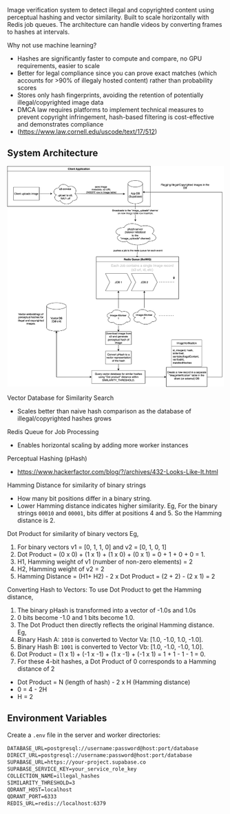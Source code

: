 Image verification system to detect illegal and copyrighted content using perceptual hashing and vector similarity. 
Built to scale horizontally with Redis job queues. 
The architecture can handle videos by converting frames to hashes at intervals.


Why not use machine learning?

- Hashes are significantly faster to compute and compare, no GPU requirements, easier to scale
- Better for legal compliance since you can prove exact matches (which accounts for >90% of illegaly hosted content) rather than probability scores
- Stores only hash fingerprints, avoiding the retention of potentially illegal/copyrighted image data
- DMCA law requires platforms to implement technical measures to prevent copyright infringement, hash-based filtering is cost-effective and demonstrates compliance
- (https://www.law.cornell.edu/uscode/text/17/512)

## System Architecture
<img src="docs/phash-architecture.svg" alt="Phash System Architecture" width="800"/>

Vector Database for Similarity Search

- Scales better than naive hash comparison as the database of illegal/copyrighted hashes grows

Redis Queue for Job Processing

- Enables horizontal scaling by adding more worker instances

Perceptual Hashing (pHash)

- https://www.hackerfactor.com/blog/?/archives/432-Looks-Like-It.html


Hamming Distance for similarity of binary strings
- How many bit positions differ in a binary string.
- Lower Hamming distance indicates higher similarity.
Eg, For the binary strings `00010` and `00001`, bits differ at positions 4 and 5. So the Hamming distance is 2.

Dot Product for similarity of binary vectors
Eg, 
1) For binary vectors v1 = [0, 1, 1, 0] and v2 = [0, 1, 0, 1]
2) Dot Product = (0 x 0) + (1 x 1) + (1 x 0) + (0 x 1) = 0 + 1 + 0 + 0 = 1.
3) H1, Hamming weight of v1 (number of non-zero elements) = 2
4) H2, Hamming weight of v2 = 2
3) Hamming Distance =  (H1+ H2) - 2 x Dot Product = (2 + 2) - (2 x 1) = 2

Converting Hash to Vectors:
To use Dot Product to get the Hamming distance, 
1) The binary pHash is transformed into a vector of -1.0s and 1.0s
2) 0 bits become -1.0 and 1 bits become 1.0. 
3) The Dot Product then directly reflects the original Hamming distance.
Eg,
1) Binary Hash A: `1010` is converted to Vector Va: [1.0, -1.0, 1.0, -1.0].
2) Binary Hash B: `1001` is converted to Vector Vb: [1.0, -1.0, -1.0, 1.0].
3) Dot Product = (1 x 1) + (-1 x -1) + (1 x -1) + (-1 x 1) = 1 + 1 - 1 - 1 = 0.
4) For these 4-bit hashes, a Dot Product of 0 corresponds to a Hamming distance of 2
- Dot Product = N (length of hash) - 2 x H (Hamming distance)
- 0 = 4 - 2H
- H = 2 

## Environment Variables

Create a `.env` file in the server and worker directories:

```env
DATABASE_URL=postgresql://username:password@host:port/database
DIRECT_URL=postgresql://username:password@host:port/database
SUPABASE_URL=https://your-project.supabase.co
SUPABASE_SERVICE_KEY=your_service_role_key
COLLECTION_NAME=illegal_hashes
SIMILARITY_THRESHOLD=3
QDRANT_HOST=localhost
QDRANT_PORT=6333
REDIS_URL=redis://localhost:6379
